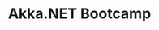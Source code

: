 ﻿---
type: tutorial
id: akkanet-bootcamp
title: Akka.NET Bootcamp
repo: petabridge/akka-bootcamp
link: https://github.com/petabridge/akka-bootcamp
content: A step-by-step, self-paced tutorial for learning the basics of the actor model and Akka.NET syntax. You’ll learn how to create your own actors, how to use them to build highly concurrent applications safely and easily, and you’ll learn how to integrate actors with other popular .NET technologies such as the Task and Parallelism Library (TPL.)
---